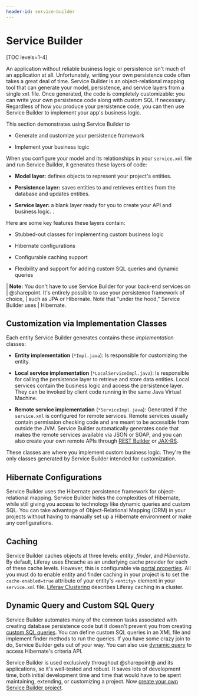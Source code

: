 ```yaml
---
header-id: service-builder
---
```


# Service Builder

[TOC levels=1-4]

An application without reliable business logic or persistence isn't much of an
application at all. Unfortunately, writing your own persistence code often takes
a great deal of time. Service Builder is an object-relational mapping tool that
can generate your model, persistence, and service layers from a single `xml`
file. Once generated, the code is completely customizable: you can write your
own persistence code along with custom SQL if necessary. Regardless of how you
produce your persistence code, you can then use Service Builder to implement
your app's business logic. 

This section demonstrates using Service Builder to

-   Generate and customize your persistence framework

-   Implement your business logic

When you configure your model and its relationships in your `service.xml` file
and run Service Builder, it generates these layers of code: 

-   **Model layer:** defines objects to represent your project's entities. 

-   **Persistence layer:** saves entities to and retrieves entities from the 
    database and updates entities. 

-   **Service layer:** a blank layer ready for you to create your API and
    business logic. . 

Here are some key features these layers contain: 

-   Stubbed-out classes for implementing custom business logic 

-   Hibernate configurations 

-   Configurable caching support 

-   Flexibility and support for adding custom SQL queries and dynamic queries 

| **Note:** You don't have to use Service Builder for your back-end services on
| @sharepoint. It's entirely possible to use your persistence framework of choice, 
| such as JPA or Hibernate. Note that "under the hood," Service Builder uses
| Hibernate. 

## Customization via Implementation Classes

Each entity Service Builder generates contains these *implementation* classes: 

-   **Entity implementation** (`*Impl.java`): Is responsible for customizing 
    the entity. 

-   **Local service implementation** (`*LocalServiceImpl.java`): Is responsible 
    for calling the persistence layer to retrieve and store data entities. Local
    services contain the business logic and access the persistence layer. They
    can be invoked by client code running in the same Java Virtual Machine. 

-   **Remote service implementation** (`*ServiceImpl.java`): Generated if 
    the `service.xml` is configured for remote services. Remote services usually
    contain permission checking code and are meant to be accessible from
    outside the JVM. Service Builder automatically generates code that makes the
    remote services available via JSON or SOAP, and you can also create your own
    remote APIs through [REST Builder](/docs/7-2/appdev/-/knowledge_base/a/rest-builder) 
    or [JAX-RS](/docs/7-2/frameworks/-/knowledge_base/f/jax-rs). 

These classes are where you implement custom business logic. They're the only
classes generated by Service Builder intended for customization. 

## Hibernate Configurations 

Service Builder uses the Hibernate persistence framework for object-relational
mapping. Service Builder hides the complexities of Hibernate, while still giving
you access to technology like dynamic queries and custom SQL. You can take
advantage of Object-Relational Mapping (ORM) in your projects without having to
manually set up a Hibernate environment or make any configurations. 

## Caching 

Service Builder caches objects at three levels: *entity*, *finder*, and
*Hibernate*. By default, Liferay uses Ehcache as an underlying cache provider
for each of these cache levels. However, this is configurable via 
[portal properties](/docs/7-2/deploy/-/knowledge_base/d/portal-properties). All 
you must do to enable entity and finder caching in your project is to set the
`cache-enabled=true` attribute of your entity's `<entity>` element in your
`service.xml` file. 
[Liferay Clustering](/docs/7-2/deploy/-/knowledge_base/d/enabling-cluster-link) describes
Liferay caching in a cluster. 

## Dynamic Query and Custom SQL Query

Service Builder  automates many of the common tasks associated with creating
database persistence code but it doesn't prevent you
from creating [custom SQL queries](/docs/7-2/appdev/-/knowledge_base/a/custom-sql). 
You can define custom SQL queries in an XML file and implement finder methods to
run the queries. If you have some crazy join to do, Service Builder gets out of
your way. You can also use [dynamic query](/docs/7-2/appdev/-/knowledge_base/a/dynamic-query) 
to access Hibernate's criteria API. 

Service Builder is used exclusively throughout @sharepoint@ and its applications,
so it's well-tested and robust. It saves lots of development time, both initial
development time and time that would have to be spent maintaining, extending, or
customizing a project. Now
[create your own Service Builder project](/docs/7-2/appdev/-/knowledge_base/a/creating-a-service-builder-project). 

